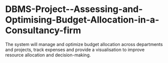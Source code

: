 # DBMS-Project--Assessing-and-Optimising-Budget-Allocation-in-a-Consultancy-firm
The system will manage and optimize budget allocation across departments and projects, track expenses and provide a visualisation to improve resource allocation and decision-making.
